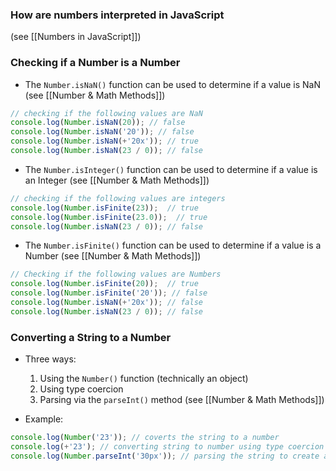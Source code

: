 ### How are numbers interpreted in JavaScript
(see [[Numbers in JavaScript]])

### Checking if a Number is a Number
* The `Number.isNaN()` function can be used to determine if a value is NaN (see [[Number & Math Methods]])
```js
// checking if the following values are NaN
console.log(Number.isNaN(20)); // false
console.log(Number.isNaN('20')); // false 
console.log(Number.isNaN(+'20x')); // true
console.log(Number.isNaN(23 / 0)); // false
```

* The `Number.isInteger()` function can be used to determine if a value is an Integer (see [[Number & Math Methods]])
```js
// checking if the following values are integers
console.log(Number.isFinite(23));  // true
console.log(Number.isFinite(23.0));  // true
console.log(Number.isNaN(23 / 0)); // false
```

* The `Number.isFinite()` function can be used to determine if a value is a Number (see [[Number & Math Methods]])
```js
// Checking if the following values are Numbers
console.log(Number.isFinite(20));  // true
console.log(Number.isFinite('20')); // false
console.log(Number.isNaN(+'20x')); // false
console.log(Number.isNaN(23 / 0)); // false
```

### Converting a String to a Number
* Three ways:
	1) Using the `Number()` function (technically an object)
	2) Using type coercion 
	3) Parsing via the `parseInt()` method (see [[Number & Math Methods]])

* Example: 
```js
console.log(Number('23')); // coverts the string to a number
console.log(+'23'); // converting string to number using type coercion
console.log(Number.parseInt('30px')); // parsing the string to create a number
```